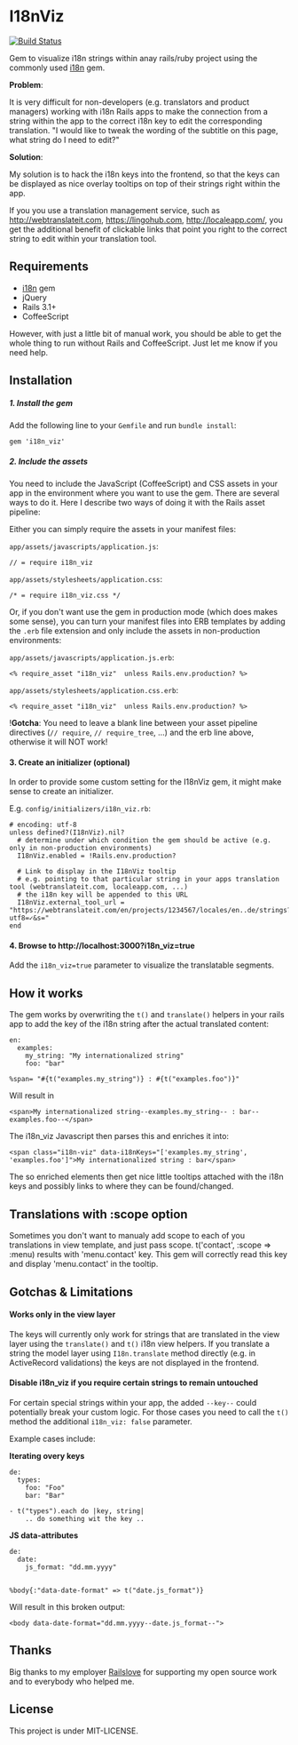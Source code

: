 # I18nViz

[![Build Status](https://secure.travis-ci.org/jhilden/i18n_viz.png?branch=master)](http://travis-ci.org/jhilden/i18n_viz)

Gem to visualize i18n strings within anay rails/ruby project using the commonly used [i18n](https://github.com/svenfuchs/i18n) gem.

**Problem**:

It is very difficult for non-developers (e.g. translators and product managers) working with i18n Rails apps to make the connection from a string within the app to the correct i18n key to edit the corresponding translation.  "I would like to tweak the wording of the subtitle on this page, what string do I need to edit?"

**Solution**:

My solution is to hack the i18n keys into the frontend, so that the keys can be displayed as nice overlay tooltips on top of their strings right within the app.

If you you use a translation management service, such as http://webtranslateit.com, https://lingohub.com, http://localeapp.com/, you get the additional benefit of clickable links that point you right to the correct string to edit within your translation tool.


## Requirements

* [i18n](https://github.com/svenfuchs/i18n) gem
* jQuery
* Rails 3.1+
* CoffeeScript

However, with just a little bit of manual work, you should be able to get the whole thing to run without Rails and CoffeeScript.  Just let me know if you need help.

## Installation

##### 1. Install the gem

Add the following line to your `Gemfile` and run `bundle install`:

    gem 'i18n_viz'

##### 2. Include the assets

You need to include the JavaScript (CoffeeScript) and CSS assets in your app in the environment where you want to use the gem.  There are several ways to do it.  Here I describe two ways of doing it with the Rails asset pipeline:

Either you can simply require the assets in your manifest files:

`app/assets/javascripts/application.js`:

    // = require i18n_viz
    
    
`app/assets/stylesheets/application.css`:

    /* = require i18n_viz.css */
    
Or, if you don't want use the gem in production mode (which does makes some sense), you can turn your manifest files into ERB templates by adding the `.erb` file extension and only include the assets in non-production environments:


`app/assets/javascripts/application.js.erb`:

    <% require_asset "i18n_viz"  unless Rails.env.production? %>

`app/assets/stylesheets/application.css.erb`:

    <% require_asset "i18n_viz"  unless Rails.env.production? %>


!**Gotcha**:  You need to leave a blank line between your asset pipeline directives (`// require`, `// require_tree`, ...) and the erb line above, otherwise it will NOT work!


#### 3. Create an initializer (optional)

In order to provide some custom setting for the I18nViz gem, it might make sense to create an initializer.

E.g. `config/initializers/i18n_viz.rb`:

    # encoding: utf-8
    unless defined?(I18nViz).nil?
      # determine under which condition the gem should be active (e.g. only in non-production environments)
      I18nViz.enabled = !Rails.env.production?
        
      # Link to display in the I18nViz tooltip
      # e.g. pointing to that particular string in your apps translation tool (webtranslateit.com, localeapp.com, ...)
      # the i18n key will be appended to this URL
      I18nViz.external_tool_url = "https://webtranslateit.com/en/projects/1234567/locales/en..de/strings?utf8=✓&s="
    end

#### 4. Browse to http://localhost:3000?i18n_viz=true

Add the `i18n_viz=true` parameter to visualize the translatable segments.



## How it works

The gem works by overwriting the `t()` and `translate()` helpers in your rails app to add the key of the i18n string after the actual translated content:

    en:
      examples:
        my_string: "My internationalized string"
        foo: "bar"
        
    %span= "#{t("examples.my_string")} : #{t("examples.foo")}" 
    
Will result in

    <span>My internationalized string--examples.my_string-- : bar--examples.foo--</span>
    
The i18n_viz Javascript then parses this and enriches it into:

    <span class="i18n-viz" data-i18nKeys="['examples.my_string', 'examples.foo']">My internationalized string : bar</span>
    
The so enriched elements then get nice little tooltips attached with the i18n keys and possibly links to where they can be found/changed.

## Translations with :scope option
  
Sometimes you don't want to manualy add scope to each of you translations in view template, and just pass scope. 
    t('contact', :scope => :menu) results with 'menu.contact' key. 
This gem will correctly read this key and display 'menu.contact' in the tooltip. 

## Gotchas & Limitations

#### Works only in the view layer

The keys will currently only work for strings that are translated in the view layer using the `translate()` and `t()` i18n view helpers.  If you translate a string the model layer using `I18n.translate` method directly (e.g. in ActiveRecord validations) the keys are not displayed in the frontend.


#### Disable i18n_viz if you require certain strings to remain untouched

For certain special strings within your app, the added `--key--` could potentially break your custom logic.  For those cases you need to call the `t()` method the additional `i18n_viz: false` parameter.

Example cases include:

**Iterating overy keys**

    de:
      types:
        foo: "Foo"
        bar: "Bar"

    - t("types").each do |key, string|
        .. do something wit the key ..

**JS data-attributes**

    de:
      date:
        js_format: "dd.mm.yyyy"
        

    %body{:"data-date-format" => t("date.js_format")}
    
Will result in this broken output:

    <body data-date-format="dd.mm.yyyy--date.js_format--">


## Thanks

Big thanks to my employer [Railslove](http://railslove.com) for supporting my open source work and to everybody who helped me.


## License

This project is under MIT-LICENSE.
